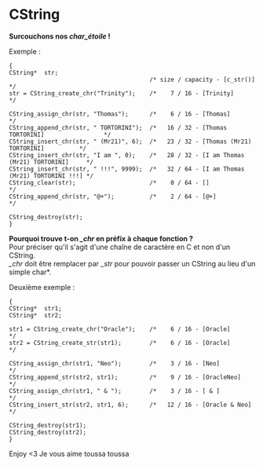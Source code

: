 CString
=======

__Surcouchons nos *char_étoile* !__  


Exemple :  

    {
    CString*  str;
                                            /* size / capacity - [c_str()]                    */
    str = CString_create_chr("Trinity");    /*    7 / 16 - [Trinity]                          */
    
    CString_assign_chr(str, "Thomas");      /*    6 / 16 - [Thomas]                           */
    CString_append_chr(str, " TORTORINI");  /*   16 / 32 - [Thomas TORTORINI]                 */
    CString_insert_chr(str, " (Mr21)", 6);  /*   23 / 32 - [Thomas (Mr21) TORTORINI]          */
    CString_insert_chr(str, "I am ", 0);    /*   28 / 32 - [I am Thomas (Mr21) TORTORINI]     */
    CString_insert_chr(str, " !!!", 9999);  /*   32 / 64 - [I am Thomas (Mr21) TORTORINI !!!] */
    CString_clear(str);                     /*    0 / 64 - []                                 */
    CString_append_chr(str, "@+");          /*    2 / 64 - [@+]                               */
    
    CString_destroy(str);
    }

__Pourquoi trouve t-on *_chr* en préfix à chaque fonction ?__  
Pour préciser qu'il s'agit d'une chaîne de caractère en C et non d'un CString.  
*_chr* doit être remplacer par *_str* pour pouvoir passer un CString au lieu d'un simple char*.  

Deuxième exemple :  

    {
    CString*  str1;
    CString*  str2;

    str1 = CString_create_chr("Oracle");    /*    6 / 16 - [Oracle]                           */
    str2 = CString_create_str(str1);        /*    6 / 16 - [Oracle]                           */

    CString_assign_chr(str1, "Neo");        /*    3 / 16 - [Neo]                              */
    CString_append_str(str2, str1);         /*    9 / 16 - [OracleNeo]                        */
    CString_assign_chr(str1, " & ");        /*    3 / 16 - [ & ]                              */
    CString_insert_str(str2, str1, 6);      /*   12 / 16 - [Oracle & Neo]                     */

    CString_destroy(str1);
    CString_destroy(str2);
    }

Enjoy <3
Je vous aime toussa toussa
